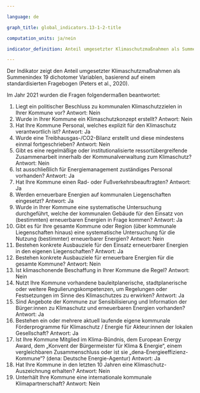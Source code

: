 ```yaml
---

language: de   

graph_title: global_indicators.13-1-2-title

computation_units: ja/nein

indicator_definition: Anteil umgesetzter Klimaschutzmaßnahmen als Summenindex 19 dichotomer Variablen, basierend auf einem standardisierten Fragebogen

---
```


Der Indikator zeigt den Anteil umgesetzter Klimaschutzmaßnahmen als Summenindex 19 dichotomer Variablen, basierend auf einem standardisierten Fragebogen (Peters et al., 2020). <br>

Im Jahr 2021 wurden die Fragen folgendermaßen beantwortet:

1. Liegt ein politischer Beschluss zu kommunalen Klimaschutzzielen in Ihrer Kommune vor? Antwort: Nein <br>
2. Wurde in Ihrer Kommune ein Klimaschutzkonzept erstellt? Antwort: Nein <br>
3. Hat Ihre Kommune Personal, welches explizit für den Klimaschutz verantwortlich ist? Antwort: Ja <br>
4. Wurde eine Treibhausgas-/CO2-Bilanz erstellt und diese mindestens einmal fortgeschrieben? Antwort: Nein <br>
5. Gibt es eine regelmäßige oder institutionalisierte ressortübergreifende Zusammenarbeit innerhalb der Kommunalverwaltung zum Klimaschutz? Antwort: Nein <br>
6. Ist ausschließlich für Energiemanagement zuständiges Personal vorhanden? Antwort: Ja <br>
7. Hat Ihre Kommune einen Rad- oder Fußverkehrsbeauftragten? Antwort: Ja <br>
8. Werden erneuerbare Energien auf kommunalen Liegenschaften eingesetzt? Antwort: Ja <br>
9. Wurde in Ihrer Kommune eine systematische Untersuchung durchgeführt, welche der kommunalen Gebäude für den Einsatz von (bestimmten) erneuerbaren Energien in Frage kommen? Antwort: Ja <br>
10. Gibt es für Ihre gesamte Kommune oder Region (über kommunale Liegenschaften hinaus) eine systematische Untersuchung für die Nutzung (bestimmter) erneuerbarer Energien? Antwort: Nein <br>
11. Bestehen konkrete Ausbauziele für den Einsatz erneuerbarer Energien in den eigenen Liegenschaften? Antwort: Ja <br>
12. Bestehen konkrete Ausbauziele für erneuerbare Energien für die gesamte Kommune? Antwort: Nein <br>
13. Ist klimaschonende Beschaffung in Ihrer Kommune die Regel? Antwort: Nein <br>
14. Nutzt Ihre Kommune vorhandene bauleitplanerische, stadtplanerische oder weitere Regulierungskompetenzen, um Regelungen oder Festsetzungen im Sinne des Klimaschutzes zu erwirken? Antwort: Ja <br>
15. Sind Angebote der Kommune zur Sensibilisierung und Information der Bürger:innen zu Klimaschutz und erneuerbaren Energien vorhanden? Antwort: Ja <br>
16. Bestehen ein oder mehrere aktuell laufende eigene kommunale Förderprogramme für Klimaschutz / Energie für Akteur:innen der lokalen Gesellschaft? Antwort: Ja <br>
17. Ist Ihre Kommune Mitglied im Klima-Bündnis, dem European Energy Award, dem „Konvent der Bürgermeister für Klima & Energie“, einem vergleichbaren Zusammenschluss oder ist sie „dena-Energieeffizienz-Kommune“? (dena: Deutsche Energie-Agentur) Antwort: Ja <br>
18. Hat Ihre Kommune in den letzten 10 Jahren eine Klimaschutz-Auszeichnung erhalten? Antwort: Nein <br>
19. Unterhält Ihre Kommune eine internationale kommunale Klimapartnerschaft? Antwort: Nein <br>

